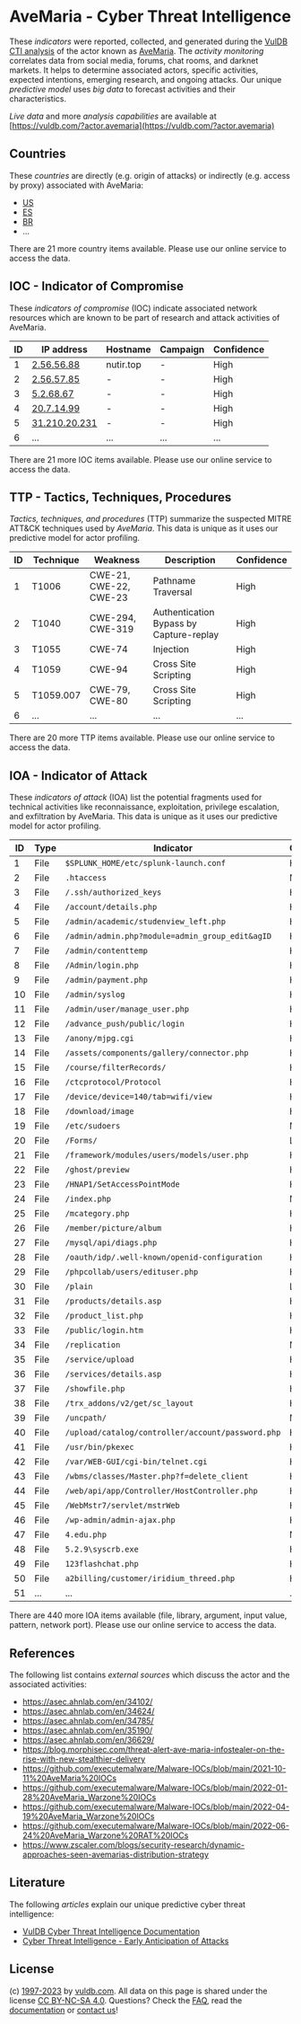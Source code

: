# AveMaria - Cyber Threat Intelligence

These _indicators_ were reported, collected, and generated during the [VulDB CTI analysis](https://vuldb.com/?kb.cti) of the actor known as [AveMaria](https://vuldb.com/?actor.avemaria). The _activity monitoring_ correlates data from social media, forums, chat rooms, and darknet markets. It helps to determine associated actors, specific activities, expected intentions, emerging research, and ongoing attacks. Our unique _predictive model_ uses _big data_ to forecast activities and their characteristics.

_Live data_ and more _analysis capabilities_ are available at [https://vuldb.com/?actor.avemaria](https://vuldb.com/?actor.avemaria)

## Countries

These _countries_ are directly (e.g. origin of attacks) or indirectly (e.g. access by proxy) associated with AveMaria:

* [US](https://vuldb.com/?country.us)
* [ES](https://vuldb.com/?country.es)
* [BR](https://vuldb.com/?country.br)
* ...

There are 21 more country items available. Please use our online service to access the data.

## IOC - Indicator of Compromise

These _indicators of compromise_ (IOC) indicate associated network resources which are known to be part of research and attack activities of AveMaria.

ID | IP address | Hostname | Campaign | Confidence
-- | ---------- | -------- | -------- | ----------
1 | [2.56.56.88](https://vuldb.com/?ip.2.56.56.88) | nutir.top | - | High
2 | [2.56.57.85](https://vuldb.com/?ip.2.56.57.85) | - | - | High
3 | [5.2.68.67](https://vuldb.com/?ip.5.2.68.67) | - | - | High
4 | [20.7.14.99](https://vuldb.com/?ip.20.7.14.99) | - | - | High
5 | [31.210.20.231](https://vuldb.com/?ip.31.210.20.231) | - | - | High
6 | ... | ... | ... | ...

There are 21 more IOC items available. Please use our online service to access the data.

## TTP - Tactics, Techniques, Procedures

_Tactics, techniques, and procedures_ (TTP) summarize the suspected MITRE ATT&CK techniques used by _AveMaria_. This data is unique as it uses our predictive model for actor profiling.

ID | Technique | Weakness | Description | Confidence
-- | --------- | -------- | ----------- | ----------
1 | T1006 | CWE-21, CWE-22, CWE-23 | Pathname Traversal | High
2 | T1040 | CWE-294, CWE-319 | Authentication Bypass by Capture-replay | High
3 | T1055 | CWE-74 | Injection | High
4 | T1059 | CWE-94 | Cross Site Scripting | High
5 | T1059.007 | CWE-79, CWE-80 | Cross Site Scripting | High
6 | ... | ... | ... | ...

There are 20 more TTP items available. Please use our online service to access the data.

## IOA - Indicator of Attack

These _indicators of attack_ (IOA) list the potential fragments used for technical activities like reconnaissance, exploitation, privilege escalation, and exfiltration by AveMaria. This data is unique as it uses our predictive model for actor profiling.

ID | Type | Indicator | Confidence
-- | ---- | --------- | ----------
1 | File | `$SPLUNK_HOME/etc/splunk-launch.conf` | High
2 | File | `.htaccess` | Medium
3 | File | `/.ssh/authorized_keys` | High
4 | File | `/account/details.php` | High
5 | File | `/admin/academic/studenview_left.php` | High
6 | File | `/admin/admin.php?module=admin_group_edit&agID` | High
7 | File | `/admin/contenttemp` | High
8 | File | `/Admin/login.php` | High
9 | File | `/admin/payment.php` | High
10 | File | `/admin/syslog` | High
11 | File | `/admin/user/manage_user.php` | High
12 | File | `/advance_push/public/login` | High
13 | File | `/anony/mjpg.cgi` | High
14 | File | `/assets/components/gallery/connector.php` | High
15 | File | `/course/filterRecords/` | High
16 | File | `/ctcprotocol/Protocol` | High
17 | File | `/device/device=140/tab=wifi/view` | High
18 | File | `/download/image` | High
19 | File | `/etc/sudoers` | Medium
20 | File | `/Forms/` | Low
21 | File | `/framework/modules/users/models/user.php` | High
22 | File | `/ghost/preview` | High
23 | File | `/HNAP1/SetAccessPointMode` | High
24 | File | `/index.php` | Medium
25 | File | `/mcategory.php` | High
26 | File | `/member/picture/album` | High
27 | File | `/mysql/api/diags.php` | High
28 | File | `/oauth/idp/.well-known/openid-configuration` | High
29 | File | `/phpcollab/users/edituser.php` | High
30 | File | `/plain` | Low
31 | File | `/products/details.asp` | High
32 | File | `/product_list.php` | High
33 | File | `/public/login.htm` | High
34 | File | `/replication` | Medium
35 | File | `/service/upload` | High
36 | File | `/services/details.asp` | High
37 | File | `/showfile.php` | High
38 | File | `/trx_addons/v2/get/sc_layout` | High
39 | File | `/uncpath/` | Medium
40 | File | `/upload/catalog/controller/account/password.php` | High
41 | File | `/usr/bin/pkexec` | High
42 | File | `/var/WEB-GUI/cgi-bin/telnet.cgi` | High
43 | File | `/wbms/classes/Master.php?f=delete_client` | High
44 | File | `/web/api/app/Controller/HostController.php` | High
45 | File | `/WebMstr7/servlet/mstrWeb` | High
46 | File | `/wp-admin/admin-ajax.php` | High
47 | File | `4.edu.php` | Medium
48 | File | `5.2.9\syscrb.exe` | High
49 | File | `123flashchat.php` | High
50 | File | `a2billing/customer/iridium_threed.php` | High
51 | ... | ... | ...

There are 440 more IOA items available (file, library, argument, input value, pattern, network port). Please use our online service to access the data.

## References

The following list contains _external sources_ which discuss the actor and the associated activities:

* https://asec.ahnlab.com/en/34102/
* https://asec.ahnlab.com/en/34624/
* https://asec.ahnlab.com/en/34785/
* https://asec.ahnlab.com/en/35190/
* https://asec.ahnlab.com/en/36629/
* https://blog.morphisec.com/threat-alert-ave-maria-infostealer-on-the-rise-with-new-stealthier-delivery
* https://github.com/executemalware/Malware-IOCs/blob/main/2021-10-11%20AveMaria%20IOCs
* https://github.com/executemalware/Malware-IOCs/blob/main/2022-01-28%20AveMaria_Warzone%20IOCs
* https://github.com/executemalware/Malware-IOCs/blob/main/2022-04-19%20AveMaria_Warzone%20IOCs
* https://github.com/executemalware/Malware-IOCs/blob/main/2022-06-24%20AveMaria_Warzone%20RAT%20IOCs
* https://www.zscaler.com/blogs/security-research/dynamic-approaches-seen-avemarias-distribution-strategy

## Literature

The following _articles_ explain our unique predictive cyber threat intelligence:

* [VulDB Cyber Threat Intelligence Documentation](https://vuldb.com/?kb.cti)
* [Cyber Threat Intelligence - Early Anticipation of Attacks](https://www.scip.ch/en/?labs.20201022)

## License

(c) [1997-2023](https://vuldb.com/?kb.changelog) by [vuldb.com](https://vuldb.com/?kb.about). All data on this page is shared under the license [CC BY-NC-SA 4.0](https://creativecommons.org/licenses/by-nc-sa/4.0/). Questions? Check the [FAQ](https://vuldb.com/?kb.faq), read the [documentation](https://vuldb.com/?kb) or [contact us](https://vuldb.com/?contact)!

